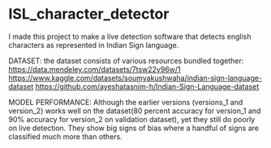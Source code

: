 # ISL_character_detector
I made this project to make a live detection software that detects english characters as represented in Indian Sign language.

DATASET:
the dataset consists of various resources bundled together:
https://data.mendeley.com/datasets/7tsw22y96w/1
https://www.kaggle.com/datasets/soumyakushwaha/indian-sign-language-dataset
https://github.com/ayeshatasnim-h/Indian-Sign-Language-dataset

MODEL PERFORMANCE:
Although the earlier versions (versions_1 and version_2) works well on the dataset(80 percent accuracy for version_1 and 90% accuracy for version_2 on validation dataset), yet they still do poorly on live detection. They show big signs of bias where a handful of signs are classified much more than others.